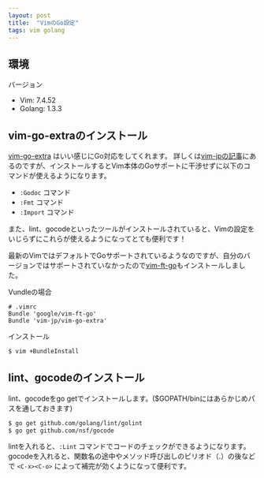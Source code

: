 ```yaml
---
layout: post
title:  "VimのGo設定"
tags: vim golang
---
```


## 環境
バージョン

- Vim: 7.4.52
- Golang: 1.3.3

## vim-go-extraのインストール

[vim-go-extra](https://github.com/vim-jp/vim-go-extra) はいい感じにGo対応をしてくれます。
詳しくは[vim-jpの記事](http://vim-jp.org/blog/2014/09/02/vim-go-extra.html)にあるのですが、インストールするとVim本体のGoサポートに干渉せずに以下のコマンドが使えるようになります。

- `:Godoc` コマンド
- `:Fmt` コマンド
- `:Import` コマンド

また、lint、gocodeといったツールがインストールされていると、Vimの設定をいじらずにこれらが使えるようになってとても便利です！

最新のVimではデフォルトでGoサポートされているようなのですが、自分のバージョンではサポートされていなかったので[vim-ft-go](https://github.com/google/vim-ft-go)もインストールしました。

Vundleの場合

```vim
# .vimrc
Bundle 'google/vim-ft-go'
Bundle 'vim-jp/vim-go-extra'
```
インストール

```bash
$ vim +BundleInstall
```


## lint、gocodeのインストール

lint、gocodeをgo getでインストールします。($GOPATH/binにはあらかじめパスを通しておきます)

```bash
$ go get github.com/golang/lint/golint
$ go get github.com/nsf/gocode
```

lintを入れると、`:Lint` コマンドでコードのチェックができるようになります。
gocodeを入れると、関数名の途中やメソッド呼び出しのピリオド（.）の後などで `<C-x><C-o>` によって補完が効くようになって便利です。
